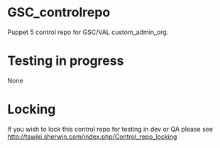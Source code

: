 # GSC_controlrepo
Puppet 5 control repo for GSC/VAL custom_admin_org.

# Testing in progress
None

# Locking
If you wish to lock this control repo for testing in dev or QA please see http://tswiki.sherwin.com/index.php/Control_repo_locking

